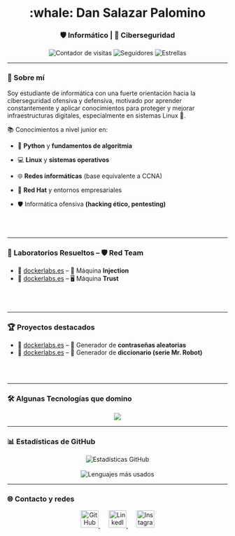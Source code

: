 <h1 align="center">:whale: Dan Salazar Palomino</h1>
<h3 align="center">🛡️ Informático | 🥷 Ciberseguridad </h3>

<p align="center">
  <img src="https://komarev.com/ghpvc/?username=Maalfer&label=Visitas+al+perfil&color=00bfff&style=flat-square" alt="Contador de visitas"/>
  <img src="https://img.shields.io/github/followers/Maalfer?label=Seguidores&style=flat-square&color=00bfff" alt="Seguidores"/>
  <img src="https://img.shields.io/github/stars/Maalfer?label=Estrellas&style=flat-square&color=00bfff" alt="Estrellas"/>
</p>

---

### 🧠 Sobre mí

Soy estudiante de informática con una fuerte orientación hacia la ciberseguridad ofensiva y defensiva, motivado por aprender constantemente y aplicar conocimientos para proteger y mejorar infraestructuras digitales, especialmente en sistemas Linux 🐧.

📚 Conocimientos a nivel junior en:

  -  🐍 **Python** y **fundamentos de algoritmia**

  -  💻 **Linux** y **sistemas operativos**

  -  🌐 **Redes informáticas** (base equivalente a CCNA)

  -  🏢 **Red Hat** y entornos empresariales

  -  🛡️ Informática ofensiva **(hacking ético, pentesting)**

<br><br>

---

### 🔧 Laboratorios Resueltos – 🛡️ Red Team

- 🔹 [dockerlabs.es](https://github.com/m4zpan1/DockerLabs_Resolutions/blob/main/Maquina_Injection.md) – 🧪 Máquina **Injection**
- 🔹 [dockerlabs.es](https://github.com/m4zpan1/DockerLabs_Resolutions/blob/main/maquina_trust.md) – 🖥️ Máquina **Trust** 


<br><br>

---

### 🏆 Proyectos destacados

- 🔹 [dockerlabs.es](https://github.com/m4zpan1/DockerLabs_Resolutions/blob/main/Maquina_Injection.md) – 🔐 Generador de **contraseñas aleatorias**
- 🔹 [dockerlabs.es](https://github.com/m4zpan1/DockerLabs_Resolutions/blob/main/maquina_trust.md) – 🤖 Generador de **diccionario (serie Mr. Robot)**

<br><br>
  
---

### 🛠️ Algunas Tecnologías que domino

<p align="center">
  <a href="https://skillicons.dev">
    <img src="https://skillicons.dev/icons?i=vscode,js,css,html,cs,py,redhat,kali,github" />
  </a>
</p>

---

### 📊 Estadísticas de GitHub

<p align="center">
  <img src="https://github-readme-stats.vercel.app/api?username=m4zpan1&show_icons=true&theme=dark&locale=es&title_color=00bfff&text_color=ffffff&icon_color=00bfff&border_radius=10" alt="Estadísticas GitHub" />
  <br/><br/>
  <img src="https://github-readme-stats.vercel.app/api/top-langs/?username=Maalfer&layout=compact&theme=dark&locale=es&title_color=00bfff&text_color=ffffff" alt="Lenguajes más usados"/>
</p>


---

### 🌐 Contacto y redes

<p align="center">
  <a href="https://github.com/m4zpan1" target="_blank" title="GitHub">
    <img src="https://img.icons8.com/ios-glyphs/50/00bfff/github.png" width="40" height="40" alt="GitHub"/>
  </a>
  &nbsp;&nbsp;&nbsp;&nbsp;
  <a href="https://www.linkedin.com/in/dan-salazar-24a51532b/" target="_blank" title="LinkedIn">
    <img src="https://img.icons8.com/ios-filled/50/00bfff/linkedin.png" width="40" height="40" alt="LinkedIn"/>
  </a>
  &nbsp;&nbsp;&nbsp;&nbsp;
  <a href="#" target="_blank" title="Instagram">
    <img src="https://img.icons8.com/ios-filled/50/00bfff/instagram-new.png" width="40" height="40" alt="Instagram"/>
  </a>
</p>

